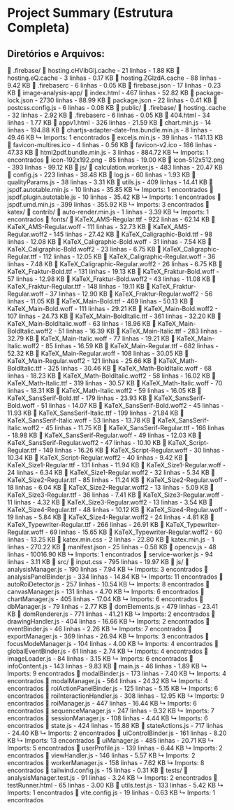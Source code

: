 # Project Summary (Estrutura Completa)

## Diretórios e Arquivos:

📁 .firebase/
  📄 hosting.cHVibGlj.cache - 21 linhas - 1.88 KB
  📄 hosting.eQ.cache - 3 linhas - 0.17 KB
  📄 hosting.ZGlzdA.cache - 88 linhas - 9.42 KB
📄 .firebaserc - 6 linhas - 0.05 KB
📄 firebase.json - 17 linhas - 0.23 KB
📁 image-analysis-app/
📄 index.html - 467 linhas - 52.82 KB
📄 package-lock.json - 2730 linhas - 88.99 KB
📄 package.json - 22 linhas - 0.41 KB
📄 postcss.config.js - 6 linhas - 0.08 KB
📁 public/
  📁 .firebase/
    📄 hosting..cache - 32 linhas - 2.92 KB
  📄 .firebaserc - 6 linhas - 0.05 KB
  📄 404.html - 34 linhas - 1.77 KB
  📄 appv1.html - 326 linhas - 21.59 KB
  📄 chart.min.js - 14 linhas - 194.88 KB
  📄 chartjs-adapter-date-fns.bundle.min.js - 8 linhas - 49.46 KB
     ↳ Imports: 1 encontrados
  📄 exceljs.min.js - 39 linhas - 1141.13 KB
  📄 favicon-multires.ico - 4 linhas - 0.56 KB
  📄 favicon-v2.ico - 186 linhas - 47.33 KB
  📄 html2pdf.bundle.min.js - 3 linhas - 884.72 KB
     ↳ Imports: 1 encontrados
  📄 icon-192x192.png - 85 linhas - 19.00 KB
  📄 icon-512x512.png - 393 linhas - 99.12 KB
  📁 js/
    📄 calculation.worker.js - 483 linhas - 20.47 KB
    📄 config.js - 223 linhas - 38.48 KB
    📄 log.js - 60 linhas - 1.93 KB
    📄 qualityParams.js - 38 linhas - 3.31 KB
    📄 utils.js - 409 linhas - 14.41 KB
  📄 jspdf.autotable.min.js - 10 linhas - 35.85 KB
     ↳ Imports: 1 encontrados
  📄 jspdf.plugin.autotable.js - 10 linhas - 35.42 KB
     ↳ Imports: 1 encontrados
  📄 jspdf.umd.min.js - 399 linhas - 355.92 KB
     ↳ Imports: 3 encontrados
  📁 katex/
    📁 contrib/
      📄 auto-render.min.js - 1 linhas - 3.39 KB
         ↳ Imports: 1 encontrados
    📁 fonts/
      📄 KaTeX_AMS-Regular.ttf - 922 linhas - 62.14 KB
      📄 KaTeX_AMS-Regular.woff - 111 linhas - 32.73 KB
      📄 KaTeX_AMS-Regular.woff2 - 145 linhas - 27.42 KB
      📄 KaTeX_Caligraphic-Bold.ttf - 98 linhas - 12.08 KB
      📄 KaTeX_Caligraphic-Bold.woff - 31 linhas - 7.54 KB
      📄 KaTeX_Caligraphic-Bold.woff2 - 23 linhas - 6.75 KB
      📄 KaTeX_Caligraphic-Regular.ttf - 112 linhas - 12.05 KB
      📄 KaTeX_Caligraphic-Regular.woff - 36 linhas - 7.48 KB
      📄 KaTeX_Caligraphic-Regular.woff2 - 26 linhas - 6.75 KB
      📄 KaTeX_Fraktur-Bold.ttf - 131 linhas - 19.13 KB
      📄 KaTeX_Fraktur-Bold.woff - 57 linhas - 12.98 KB
      📄 KaTeX_Fraktur-Bold.woff2 - 43 linhas - 11.08 KB
      📄 KaTeX_Fraktur-Regular.ttf - 148 linhas - 19.11 KB
      📄 KaTeX_Fraktur-Regular.woff - 37 linhas - 12.90 KB
      📄 KaTeX_Fraktur-Regular.woff2 - 56 linhas - 11.05 KB
      📄 KaTeX_Main-Bold.ttf - 469 linhas - 50.13 KB
      📄 KaTeX_Main-Bold.woff - 111 linhas - 29.21 KB
      📄 KaTeX_Main-Bold.woff2 - 107 linhas - 24.73 KB
      📄 KaTeX_Main-BoldItalic.ttf - 361 linhas - 32.20 KB
      📄 KaTeX_Main-BoldItalic.woff - 63 linhas - 18.96 KB
      📄 KaTeX_Main-BoldItalic.woff2 - 51 linhas - 16.39 KB
      📄 KaTeX_Main-Italic.ttf - 283 linhas - 32.79 KB
      📄 KaTeX_Main-Italic.woff - 77 linhas - 19.21 KB
      📄 KaTeX_Main-Italic.woff2 - 85 linhas - 16.59 KB
      📄 KaTeX_Main-Regular.ttf - 682 linhas - 52.32 KB
      📄 KaTeX_Main-Regular.woff - 108 linhas - 30.05 KB
      📄 KaTeX_Main-Regular.woff2 - 121 linhas - 25.66 KB
      📄 KaTeX_Math-BoldItalic.ttf - 325 linhas - 30.46 KB
      📄 KaTeX_Math-BoldItalic.woff - 68 linhas - 18.23 KB
      📄 KaTeX_Math-BoldItalic.woff2 - 58 linhas - 16.02 KB
      📄 KaTeX_Math-Italic.ttf - 319 linhas - 30.57 KB
      📄 KaTeX_Math-Italic.woff - 70 linhas - 18.31 KB
      📄 KaTeX_Math-Italic.woff2 - 59 linhas - 16.05 KB
      📄 KaTeX_SansSerif-Bold.ttf - 179 linhas - 23.93 KB
      📄 KaTeX_SansSerif-Bold.woff - 51 linhas - 14.07 KB
      📄 KaTeX_SansSerif-Bold.woff2 - 45 linhas - 11.93 KB
      📄 KaTeX_SansSerif-Italic.ttf - 199 linhas - 21.84 KB
      📄 KaTeX_SansSerif-Italic.woff - 53 linhas - 13.78 KB
      📄 KaTeX_SansSerif-Italic.woff2 - 45 linhas - 11.75 KB
      📄 KaTeX_SansSerif-Regular.ttf - 166 linhas - 18.98 KB
      📄 KaTeX_SansSerif-Regular.woff - 49 linhas - 12.03 KB
      📄 KaTeX_SansSerif-Regular.woff2 - 47 linhas - 10.10 KB
      📄 KaTeX_Script-Regular.ttf - 149 linhas - 16.26 KB
      📄 KaTeX_Script-Regular.woff - 30 linhas - 10.34 KB
      📄 KaTeX_Script-Regular.woff2 - 40 linhas - 9.42 KB
      📄 KaTeX_Size1-Regular.ttf - 131 linhas - 11.94 KB
      📄 KaTeX_Size1-Regular.woff - 24 linhas - 6.34 KB
      📄 KaTeX_Size1-Regular.woff2 - 32 linhas - 5.34 KB
      📄 KaTeX_Size2-Regular.ttf - 85 linhas - 11.24 KB
      📄 KaTeX_Size2-Regular.woff - 18 linhas - 6.04 KB
      📄 KaTeX_Size2-Regular.woff2 - 13 linhas - 5.09 KB
      📄 KaTeX_Size3-Regular.ttf - 36 linhas - 7.41 KB
      📄 KaTeX_Size3-Regular.woff - 11 linhas - 4.32 KB
      📄 KaTeX_Size3-Regular.woff2 - 13 linhas - 3.54 KB
      📄 KaTeX_Size4-Regular.ttf - 48 linhas - 10.12 KB
      📄 KaTeX_Size4-Regular.woff - 19 linhas - 5.84 KB
      📄 KaTeX_Size4-Regular.woff2 - 24 linhas - 4.81 KB
      📄 KaTeX_Typewriter-Regular.ttf - 266 linhas - 26.91 KB
      📄 KaTeX_Typewriter-Regular.woff - 69 linhas - 15.65 KB
      📄 KaTeX_Typewriter-Regular.woff2 - 60 linhas - 13.25 KB
    📄 katex.min.css - 2 linhas - 22.80 KB
    📄 katex.min.js - 1 linhas - 270.22 KB
  📄 manifest.json - 25 linhas - 0.58 KB
  📄 opencv.js - 48 linhas - 10016.90 KB
     ↳ Imports: 1 encontrados
  📄 service-worker.js - 94 linhas - 3.11 KB
📁 src/
  📄 input.css - 795 linhas - 19.97 KB
  📁 js/
    📄 analysisManager.js - 190 linhas - 7.94 KB
       ↳ Imports: 3 encontrados
    📄 analysisPanelBinder.js - 334 linhas - 14.84 KB
       ↳ Imports: 11 encontrados
    📄 autoRoiDetector.js - 257 linhas - 10.54 KB
       ↳ Imports: 8 encontrados
    📄 canvasManager.js - 131 linhas - 4.70 KB
       ↳ Imports: 6 encontrados
    📄 chartManager.js - 405 linhas - 17.04 KB
       ↳ Imports: 6 encontrados
    📄 dbManager.js - 79 linhas - 2.77 KB
    📄 domElements.js - 479 linhas - 23.41 KB
    📄 domRenderer.js - 771 linhas - 41.21 KB
       ↳ Imports: 2 encontrados
    📄 drawingHandler.js - 404 linhas - 16.66 KB
       ↳ Imports: 2 encontrados
    📄 eventBinder.js - 46 linhas - 2.26 KB
       ↳ Imports: 7 encontrados
    📄 exportManager.js - 369 linhas - 26.94 KB
       ↳ Imports: 3 encontrados
    📄 focusModeManager.js - 104 linhas - 4.00 KB
       ↳ Imports: 4 encontrados
    📄 globalEventBinder.js - 61 linhas - 2.74 KB
       ↳ Imports: 4 encontrados
    📄 imageLoader.js - 84 linhas - 3.15 KB
       ↳ Imports: 6 encontrados
    📄 infoContent.js - 143 linhas - 9.83 KB
    📄 main.js - 46 linhas - 1.89 KB
       ↳ Imports: 9 encontrados
    📄 modalBinder.js - 173 linhas - 7.40 KB
       ↳ Imports: 4 encontrados
    📄 modalManager.js - 564 linhas - 24.32 KB
       ↳ Imports: 4 encontrados
    📄 roiActionPanelBinder.js - 125 linhas - 5.15 KB
       ↳ Imports: 6 encontrados
    📄 roiInteractionHandler.js - 308 linhas - 12.95 KB
       ↳ Imports: 9 encontrados
    📄 roiManager.js - 447 linhas - 16.44 KB
       ↳ Imports: 6 encontrados
    📄 sequenceManager.js - 247 linhas - 9.32 KB
       ↳ Imports: 7 encontrados
    📄 sessionManager.js - 108 linhas - 4.44 KB
       ↳ Imports: 6 encontrados
    📄 state.js - 424 linhas - 15.88 KB
    📄 stateActions.js - 717 linhas - 24.40 KB
       ↳ Imports: 2 encontrados
    📄 uiControlBinder.js - 161 linhas - 8.20 KB
       ↳ Imports: 13 encontrados
    📄 uiManager.js - 485 linhas - 20.71 KB
       ↳ Imports: 5 encontrados
    📄 userProfile.js - 139 linhas - 6.44 KB
       ↳ Imports: 2 encontrados
    📄 viewHandler.js - 146 linhas - 5.57 KB
       ↳ Imports: 2 encontrados
    📄 workerManager.js - 158 linhas - 7.62 KB
       ↳ Imports: 8 encontrados
📄 tailwind.config.js - 15 linhas - 0.31 KB
📁 tests/
  📄 analysisManager.test.js - 91 linhas - 3.24 KB
     ↳ Imports: 2 encontrados
  📄 testRunner.html - 65 linhas - 3.00 KB
  📄 utils.test.js - 133 linhas - 5.42 KB
     ↳ Imports: 1 encontrados
📄 vite.config.js - 19 linhas - 0.63 KB
   ↳ Imports: 1 encontrados
